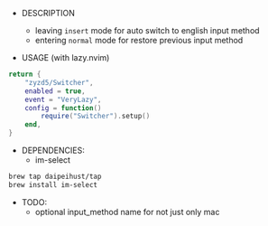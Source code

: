 * DESCRIPTION
    * leaving `insert` mode for auto switch to english input method
    * entering `normal` mode for restore previous input method

* USAGE (with lazy.nvim)
```lua
return {
	"zyzd5/Switcher",
    enabled = true,
    event = "VeryLazy",
	config = function()
		require("Switcher").setup()
	end,
}
```

* DEPENDENCIES:
    * im-select
```bash
brew tap daipeihust/tap
brew install im-select
```

* TODO:
    * optional input_method name for not just only mac 
